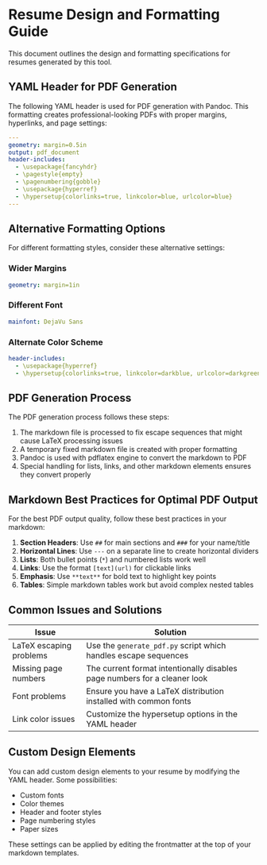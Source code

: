# Resume Design and Formatting Guide

This document outlines the design and formatting specifications for resumes generated by this tool.

## YAML Header for PDF Generation

The following YAML header is used for PDF generation with Pandoc. This formatting creates professional-looking PDFs with proper margins, hyperlinks, and page settings:

```yaml
---
geometry: margin=0.5in
output: pdf_document
header-includes:
  - \usepackage{fancyhdr}
  - \pagestyle{empty}
  - \pagenumbering{gobble}
  - \usepackage{hyperref}
  - \hypersetup{colorlinks=true, linkcolor=blue, urlcolor=blue}
---
```

## Alternative Formatting Options

For different formatting styles, consider these alternative settings:

### Wider Margins
```yaml
geometry: margin=1in
```

### Different Font
```yaml
mainfont: DejaVu Sans
```

### Alternate Color Scheme
```yaml
header-includes:
  - \usepackage{hyperref}
  - \hypersetup{colorlinks=true, linkcolor=darkblue, urlcolor=darkgreen}
```

## PDF Generation Process

The PDF generation process follows these steps:

1. The markdown file is processed to fix escape sequences that might cause LaTeX processing issues
2. A temporary fixed markdown file is created with proper formatting
3. Pandoc is used with pdflatex engine to convert the markdown to PDF
4. Special handling for lists, links, and other markdown elements ensures they convert properly

## Markdown Best Practices for Optimal PDF Output

For the best PDF output quality, follow these best practices in your markdown:

1. **Section Headers**: Use `##` for main sections and `###` for your name/title
2. **Horizontal Lines**: Use `---` on a separate line to create horizontal dividers
3. **Lists**: Both bullet points (`*`) and numbered lists work well
4. **Links**: Use the format `[text](url)` for clickable links
5. **Emphasis**: Use `**text**` for bold text to highlight key points
6. **Tables**: Simple markdown tables work but avoid complex nested tables

## Common Issues and Solutions

| Issue | Solution |
|-------|----------|
| LaTeX escaping problems | Use the `generate_pdf.py` script which handles escape sequences |
| Missing page numbers | The current format intentionally disables page numbers for a cleaner look |
| Font problems | Ensure you have a LaTeX distribution installed with common fonts |
| Link color issues | Customize the hypersetup options in the YAML header |

## Custom Design Elements

You can add custom design elements to your resume by modifying the YAML header. Some possibilities:

- Custom fonts
- Color themes
- Header and footer styles
- Page numbering styles
- Paper sizes

These settings can be applied by editing the frontmatter at the top of your markdown templates.